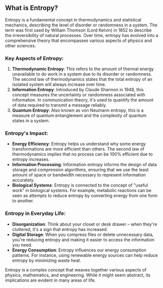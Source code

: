 ## What is Entropy?
Entropy is a fundamental concept in thermodynamics and statistical mechanics, describing the level of disorder or randomness in a system. The term was first used by William Thomson (Lord Kelvin) in 1852 to describe the irreversibility of natural processes. Over time, entropy has evolved into a comprehensive theory that encompasses various aspects of physics and other sciences.

### Key Aspects of Entropy:
1. **Thermodynamic Entropy**: This refers to the amount of thermal energy unavailable to do work in a system due to its disorder or randomness. The second law of thermodynamics states that the total entropy of an isolated system will always increase over time.
2. **Information Entropy**: Introduced by Claude Shannon in 1948, this concept measures the uncertainty or randomness associated with information. In communication theory, it's used to quantify the amount of data required to transmit a message reliably.
3. **Quantum Entropy**: Also known as von Neumann entropy, this is a measure of quantum entanglement and the complexity of quantum states in a system.

### Entropy's Impact:
- **Energy Efficiency**: Entropy helps us understand why some energy transformations are more efficient than others. The second law of thermodynamics implies that no process can be 100% efficient due to entropy increases.
- **Information Processing**: Information entropy informs the design of data storage and compression algorithms, ensuring that we use the least amount of space or bandwidth necessary to represent information accurately.
- **Biological Systems**: Entropy is connected to the concept of "useful work" in biological systems. For example, metabolic reactions can be seen as attempts to reduce entropy by converting energy from one form to another.

### Entropy in Everyday Life:
- **Disorganization**: Think about your closet or desk drawer – when they're cluttered, it's a sign that entropy has increased.
- **Digital Storage**: When you compress files or delete unnecessary data, you're reducing entropy and making it easier to access the information you need.
- **Energy Consumption**: Entropy influences our energy consumption patterns. For instance, using renewable energy sources can help reduce entropy by minimizing waste heat.

Entropy is a complex concept that weaves together various aspects of physics, mathematics, and engineering. While it might seem abstract, its implications are evident in many areas of life.

